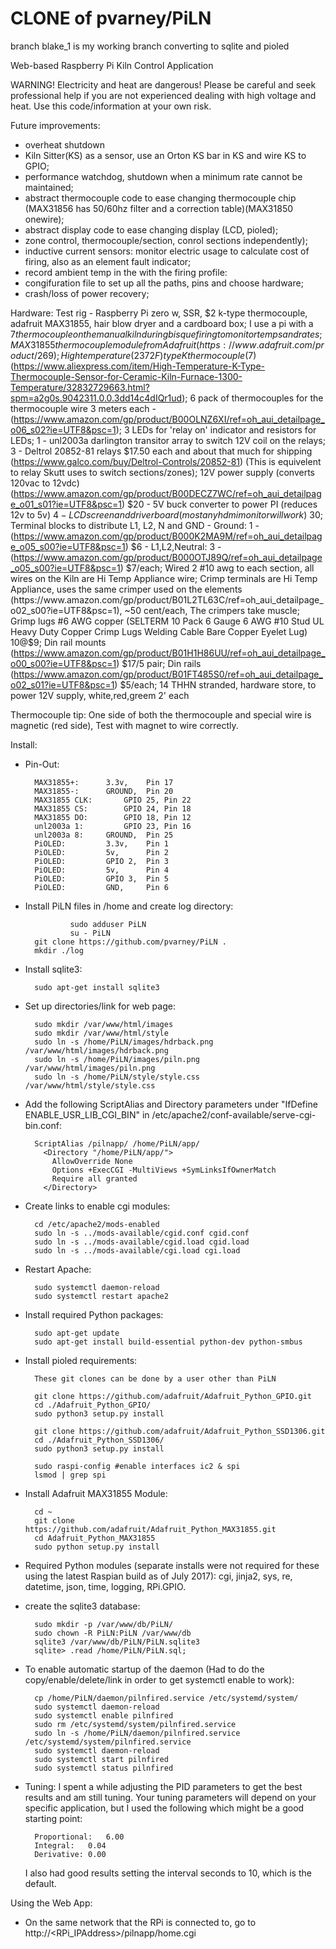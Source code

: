 # CLONE of pvarney/PiLN
branch blake_1 is my working branch converting to sqlite and pioled



Web-based Raspberry Pi Kiln Control Application

WARNING! Electricity and heat are dangerous! Please be careful and seek professional help if you are not experienced dealing with high voltage and heat. Use this code/information at your own risk.

Future improvements:
- overheat shutdown
- Kiln Sitter(KS) as a sensor, use an Orton KS bar in KS and wire KS to GPIO;
- performance watchdog, shutdown when a minimum rate cannot be maintained;
- abstract thermocouple code to ease changing thermocouple chip (MAX31856 has 50/60hz filter and a correction table)(MAX31850 onewire);
- abstract display code to ease changing display (LCD, pioled);
- zone control, thermocouple/section, conrol sections independently);
- inductive current sensors: monitor electric usage to calculate cost of firing, also as an element fault indicator;
- record ambient temp in the with the firing profile:
- congifuration file to set up all the paths, pins and choose hardware;
- crash/loss of power recovery;

Hardware:
        Test rig - Raspberry Pi zero w, SSR, $2 k-type thermocouple, adafruit MAX31855, hair blow dryer and a cardboard box;
        I use a pi with a $7 thermocouple on the manual kiln during bisque firing to monitor temps and rates;
		MAX31855 thermocouple module from Adafruit (https://www.adafruit.com/product/269);
		High temperature (2372 F) type K thermocouple ($7) (https://www.aliexpress.com/item/High-Temperature-K-Type-Thermocouple-Sensor-for-Ceramic-Kiln-Furnace-1300-Temperature/32832729663.html?spm=a2g0s.9042311.0.0.3dd14c4dIQr1ud);
        6 pack of thermocouples for the thermocouple wire 3 meters each - (https://www.amazon.com/gp/product/B00OLNZ6XI/ref=oh_aui_detailpage_o06_s02?ie=UTF8&psc=1);
		3 LEDs for 'relay on' indicator and resistors for LEDs;
		1 - unl2003a darlington transitor array to switch 12V coil on the relays;
		3 - Deltrol  20852-81 relays $17.50 each and about that much for shipping (https://www.galco.com/buy/Deltrol-Controls/20852-81) (This is equivelent to relay Skutt uses to switch sections/zones);
		12V power supply (converts 120vac to 12vdc) (https://www.amazon.com/gp/product/B00DECZ7WC/ref=oh_aui_detailpage_o01_s01?ie=UTF8&psc=1) $20
              - 5V buck converter to power PI (reduces 12v to 5v) $4
              - LCD screen and driver board (most any hdmi monitor will work) ~$30;
		Terminal blocks to distribute L1, L2, N and GND
			  - Ground: 1 - (https://www.amazon.com/gp/product/B000K2MA9M/ref=oh_aui_detailpage_o05_s00?ie=UTF8&psc=1) $6
			  - L1,L2,Neutral: 3 - (https://www.amazon.com/gp/product/B000OTJ89Q/ref=oh_aui_detailpage_o05_s00?ie=UTF8&psc=1) $7/each;
		Wired 2 #10 awg to each section, all wires on the Kiln are Hi Temp Appliance wire;
		Crimp terminals are Hi Temp Appliance, uses the same crimper used on the elements (https://www.amazon.com/gp/product/B01L2TL63C/ref=oh_aui_detailpage_o02_s00?ie=UTF8&psc=1), ~50 cent/each, The crimpers take muscle;
		Grimp lugs #6 AWG copper (SELTERM 10 Pack 6 Gauge 6 AWG #10 Stud UL Heavy Duty Copper Crimp Lugs Welding Cable Bare Copper Eyelet Lug) 10@$9;
		Din rail mounts (https://www.amazon.com/gp/product/B01H1H86UU/ref=oh_aui_detailpage_o00_s00?ie=UTF8&psc=1) $17/5 pair;
        Din rails (https://www.amazon.com/gp/product/B01FT485S0/ref=oh_aui_detailpage_o02_s01?ie=UTF8&psc=1) $5/each;
        14 THHN stranded, hardware store, to power 12V supply, white,red,greem 2' each

Thermocouple tip: One side of both the thermocouple and special wire is magnetic (red side), Test with magnet to wire correctly. 

Install:

- Pin-Out:

		MAX31855+:		3.3v,    Pin 17
		MAX31855-:		GROUND,  Pin 20
		MAX31855 CLK:		GPIO 25, Pin 22
		MAX31855 CS:		GPIO 24, Pin 18
		MAX31855 DO:		GPIO 18, Pin 12
		unl2003a 1: 		GPIO 23, Pin 16
		unl2003a 8:		GROUND,  Pin 25
		PiOLED: 		3.3v,    Pin 1
		PiOLED: 		5v,      Pin 2
		PiOLED: 		GPIO 2,  Pin 3
		PiOLED: 		5v,      Pin 4
		PiOLED: 		GPIO 3,  Pin 5
		PiOLED: 		GND,     Pin 6

- Install PiLN files in /home and create log directory:

                sudo adduser PiLN
                su - PiLN
		git clone https://github.com/pvarney/PiLN .
		mkdir ./log
		
- Install sqlite3:

		sudo apt-get install sqlite3
		
- Set up directories/link for web page:

		sudo mkdir /var/www/html/images
		sudo mkdir /var/www/html/style
		sudo ln -s /home/PiLN/images/hdrback.png /var/www/html/images/hdrback.png
		sudo ln -s /home/PiLN/images/piln.png    /var/www/html/images/piln.png
		sudo ln -s /home/PiLN/style/style.css    /var/www/html/style/style.css
	
- Add the following ScriptAlias and Directory parameters under "IfDefine ENABLE_USR_LIB_CGI_BIN" in /etc/apache2/conf-available/serve-cgi-bin.conf:
	
		ScriptAlias /pilnapp/ /home/PiLN/app/
		  <Directory "/home/PiLN/app/">
		    AllowOverride None
		    Options +ExecCGI -MultiViews +SymLinksIfOwnerMatch
		    Require all granted
		  </Directory>

- Create links to enable cgi modules:
	
		cd /etc/apache2/mods-enabled
		sudo ln -s ../mods-available/cgid.conf cgid.conf
		sudo ln -s ../mods-available/cgid.load cgid.load
		sudo ln -s ../mods-available/cgi.load cgi.load

- Restart Apache:
	
		sudo systemctl daemon-reload
		sudo systemctl restart apache2
		
- Install required Python packages:

		sudo apt-get update
		sudo apt-get install build-essential python-dev python-smbus

- Install pioled requirements:

		These git clones can be done by a user other than PiLN

		git clone https://github.com/adafruit/Adafruit_Python_GPIO.git
		cd ./Adafruit_Python_GPIO/
		sudo python3 setup.py install

		git clone https://github.com/adafruit/Adafruit_Python_SSD1306.git
		cd ./Adafruit_Python_SSD1306/
		sudo python3 setup.py install

		sudo raspi-config #enable interfaces ic2 & spi
		lsmod | grep spi
		
- Install Adafruit MAX31855 Module:

		cd ~
		git clone https://github.com/adafruit/Adafruit_Python_MAX31855.git
		cd Adafruit_Python_MAX31855
		sudo python setup.py install		
		
- Required Python modules (separate installs were not required for these using the latest Raspian build as of July 2017): cgi, jinja2, sys, re, datetime, json, time, logging, RPi.GPIO.

- create the sqlite3 database:

		sudo mkdir -p /var/www/db/PiLN/
		sudo chown -R PiLN:PiLN /var/www/db
		sqlite3 /var/www/db/PiLN/PiLN.sqlite3
		sqlite> .read /home/PiLN/PiLN.sql;

- To enable automatic startup of the daemon (Had to do the copy/enable/delete/link in order to get systemctl enable to work):

		cp /home/PiLN/daemon/pilnfired.service /etc/systemd/system/
		sudo systemctl daemon-reload
		sudo systemctl enable pilnfired
		sudo rm /etc/systemd/system/pilnfired.service
		sudo ln -s /home/PiLN/daemon/pilnfired.service /etc/systemd/system/pilnfired.service
		sudo systemctl daemon-reload
		sudo systemctl start pilnfired
		sudo systemctl status pilnfired
		
- Tuning: I spent a while adjusting the PID parameters to get the best results and am still tuning. Your tuning parameters will depend on your specific application, but I used the following which might be a good starting point:

		Proportional:	6.00
		Integral:	0.04
		Derivative:	0.00
	I also had good results setting the interval seconds to 10, which is the default.

Using the Web App:
- On the same network that the RPi is connected to, go to http://<RPi_IPAddress>/pilnapp/home.cgi
